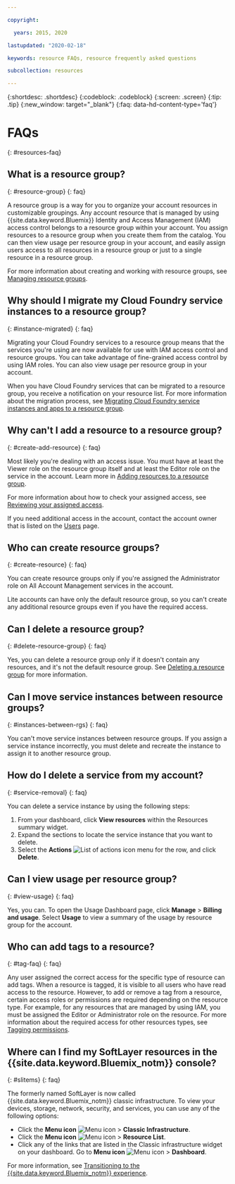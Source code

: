 ```yaml
---

copyright:

  years: 2015, 2020

lastupdated: "2020-02-18"

keywords: resource FAQs, resource frequently asked questions

subcollection: resources

---
```



{:shortdesc: .shortdesc}
{:codeblock: .codeblock}
{:screen: .screen}
{:tip: .tip}
{:new_window: target="_blank"}
{:faq: data-hd-content-type='faq'}


# FAQs
{: #resources-faq}

## What is a resource group?
{: #resource-group}
{: faq}

A resource group is a way for you to organize your account resources in customizable groupings. Any account resource that is managed by using {{site.data.keyword.Bluemix}} Identity and Access Management (IAM) access control belongs to a resource group within your account. You assign resources to a resource group when you create them from the catalog. You can then view usage per resource group in your account, and easily assign users access to all resources in a resource group or just to a single resource in a resource group.

For more information about creating and working with resource groups, see [Managing resource groups](/docs/resources?topic=resources-rgs).  

## Why should I migrate my Cloud Foundry service instances to a resource group?
{: #instance-migrated}
{: faq}

Migrating your Cloud Foundry services to a resource group means that the services you're using are now available for use with IAM access control and resource groups. You can take advantage of fine-grained access control by using IAM roles. You can also view usage per resource group in your account. 

When you have Cloud Foundry services that can be migrated to a resource group, you receive a notification on your resource list. For more information about the migration process, see [Migrating Cloud Foundry service instances and apps to a resource group](/docs/resources?topic=resources-migrate).

## Why can't I add a resource to a resource group?
{: #create-add-resource}
{: faq}

Most likely you're dealing with an access issue. You must have at least the Viewer role on the resource group itself and at least the Editor role on the service in the account. Learn more in [Adding resources to a resource group](/docs/resources?topic=resources-rgs#add_to_rgs).

For more information about how to check your assigned access, see [Reviewing your assigned access](/docs/iam?topic=iam-iammanidaccser#review_your_access).

If you need additional access in the account, contact the account owner that is listed on the [Users](https://{DomainName}/iam#/users) page. 

## Who can create resource groups?
{: #create-resource}
{: faq}

You can create resource groups only if you're assigned the Administrator role on All Account Management services in the account.

Lite accounts can have only the default resource group, so you can't create any additional resource groups even if you have the required access.

## Can I delete a resource group?
{: #delete-resource-group}
{: faq}

Yes, you can delete a resource group only if it doesn't contain any resources, and it's not the default resource group. See [Deleting a resource group](/docs/resources?topic=resources-rgs#delete_rgs) for more information. 

## Can I move service instances between resource groups?
{: #instances-between-rgs}
{: faq}

You can't move service instances between resource groups. If you assign a service instance incorrectly, you must delete and recreate the instance to assign it to another resource group.  

## How do I delete a service from my account?
{: #service-removal}
{: faq}

You can delete a service instance by using the following steps:

1. From your dashboard, click **View resources** within the Resources summary widget.
2. Expand the sections to locate the service instance that you want to delete.
3. Select the **Actions** ![List of actions icon](../icons/action-menu-icon.svg) menu for the row, and click **Delete**.

## Can I view usage per resource group?
{: #view-usage}
{: faq}

Yes, you can. To open the Usage Dashboard page, click **Manage** &gt; **Billing and usage**. Select **Usage** to view a summary of the usage by resource group for the account. 

## Who can add tags to a resource?
{: #tag-faq}
{: faq}

Any user assigned the correct access for the specific type of resource can add tags. When a resource is tagged, it is visible to all users who have read access to the resource. However, to add or remove a tag from a resource, certain access roles or permissions are required depending on the resource type. For example, for any resources that are managed by using IAM, you must be assigned the Editor or Administrator role on the resource. For more information about the required access for other resources types, see [Tagging permissions](/docs/resources?topic=resources-access#tagging-permissions).

## Where can I find my SoftLayer resources in the {{site.data.keyword.Bluemix_notm}} console?
{: #slitems}
{: faq}

The formerly named SoftLayer is now called {{site.data.keyword.Bluemix_notm}} classic infrastructure. To view your devices, storage, network, security, and services, you can use any of the following options:

* Click the **Menu icon** ![Menu icon](../icons/icon_hamburger.svg) > **Classic Infrastructure**.
* Click the **Menu icon** ![Menu icon](../icons/icon_hamburger.svg) > **Resource List**. 
* Click any of the links that are listed in the Classic infrastructure widget on your dashboard. Go to **Menu icon** ![Menu icon](../icons/icon_hamburger.svg) > **Dashboard**.

For more information, see [Transitioning to the {{site.data.keyword.Bluemix_notm}} experience](/docs/overview?topic=overview-ui#redirect-cloud).
